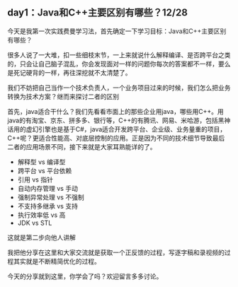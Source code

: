 ## day1：<font style="color:rgb(38, 38, 38);">Java和C++主要区别有哪些？12/28</font>
今天是我第一次实践费曼学习法，首先确定一下学习目标：<font style="color:rgb(38, 38, 38);">Java和C++主要区别有哪些？</font>

很多人说了一大堆，扣一些细枝末节，一上来就说什么解释编译、是否跨平台之类的，只会让自己脑子混乱，你会发现面对一样的问题你每次的答案都不一样，要么是死记硬背的一样，再往深挖就不太清楚了。

我们不妨把自己当作一个技术负责人，一个业务项目过来的时候，我们怎么把业务转换为技术方案？继而来探讨二者的区别

首先，java适合干什么？我们先看看市面上的那些企业用java，哪些用C++。用java的有淘宝、京东、拼多多、银行等，C++的有腾讯、网易、米哈游，包括黑神话用的虚幻引擎也是基于C#，java适合开发跨平台、企业级、业务量重的项目，C++呢？更适合性能高、对底层控制的应用。正是因为不同的技术细节导致最后二者的应用场景不同，接下来就是大家耳熟能详的了。

+ 解释型 vs 编译型
+ 跨平台 vs 平台依赖
+ 引用 vs 指针
+ 自动内存管理 vs 手动
+ 强制异常处理 vs 不强制
+ 不支持多继承 vs 支持
+ 执行效率低 vs 高
+ JDK vs STL

这就是第二步向他人讲解

我把他分享在这里和大家交流就是获取一个正反馈的过程，写逐字稿和录视频的过程其实就是不断精简优化的过程。

今天的分享就到这里，你学会了吗？欢迎留言多多讨论。



